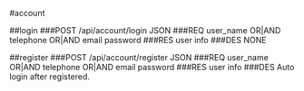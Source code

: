 #account

##login
###POST /api/account/login JSON
###REQ
user_name OR|AND telephone OR|AND email
password
###RES
user info
###DES
NONE

##register
###POST /api/account/register JSON
###REQ
user_name OR|AND telephone OR|AND email
password
###RES
user info
###DES
Auto login after registered.